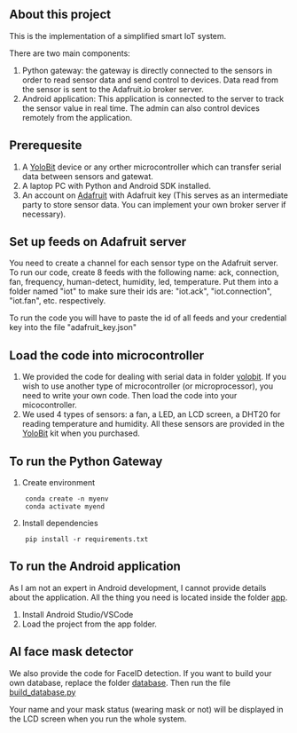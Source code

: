 ## About this project
This is the implementation of a simplified smart IoT system.

There are two main components:
1. Python gateway: the gateway is directly connected to the sensors in order to read sensor data and send control to devices. Data read from the sensor is sent to the Adafruit.io broker server.
2. Android application: This application is connected to the server to track the sensor value in real time. The admin can also control devices remotely from the application.

## Prerequesite
1. A [YoloBit](https://ohstem.vn/hoc-lap-trinh-iot-voi-mach-yolobit/) device or any orther microcontroller which can transfer serial data between sensors and gatewat.
2. A laptop PC with Python and Android SDK installed.
3. An account on [Adafruit](https://io.adafruit.com/) with Adafruit key (This serves as an intermediate party to store sensor data. You can implement your own broker server if necessary).

## Set up feeds on Adafruit server
You need to create a channel for each sensor type on the Adafruit server. To run our code, create 8 feeds with the following name: ack, connection, fan, frequency, human-detect, humidity, led, temperature. Put them into a folder named "iot" to make sure their ids are: "iot.ack", "iot.connection", "iot.fan", etc. respectively.

To run the code you will have to paste the id of all feeds and your credential key into the file "adafruit_key.json"

## Load the code into microcontroller
1. We provided the code for dealing with serial data in folder [yolobit](yolobit). If you wish to use another type of microcontroller (or microprocessor), you need to write your own code. Then load the code into your micocontroller.
2. We used 4 types of sensors: a fan, a LED, an LCD screen, a DHT20 for reading temperature and humidity. All these sensors are provided in the [YoloBit](https://ohstem.vn/hoc-lap-trinh-iot-voi-mach-yolobit/) kit when you purchased.


## To run the Python Gateway
1. Create environment
```
    conda create -n myenv
    conda activate myend
```
2. Install dependencies
```
    pip install -r requirements.txt
```

## To run the Android application
As I am not an expert in Android development, I cannot provide details about the application. All the thing you need is located inside the folder [app](app).
1. Install Android Studio/VSCode
2. Load the project from the app folder.

## AI face mask detector
We also provide the code for FaceID detection. If you want to build your own database, replace the folder [database](model/face_mask_recognition/database). Then run the file [build_database.py](model/face_mask_recognition/built_database.py)

Your name and your mask status (wearing mask or not) will be displayed in the LCD screen when you run the whole system.

